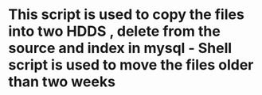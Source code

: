 # This script is used to copy the files into two HDDS , delete from the source and index in mysql - Shell script is used to move the files older than two weeks
